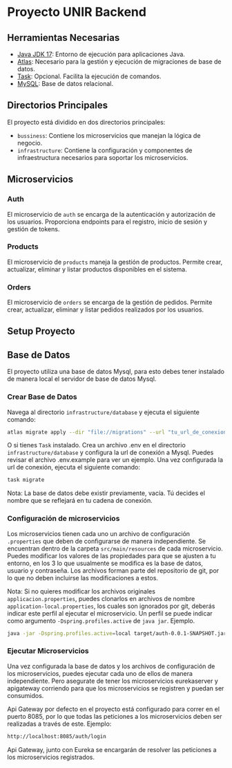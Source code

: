 # Proyecto UNIR Backend

## Herramientas Necesarias

- [Java JDK 17](https://openjdk.org/projects/jdk/17/): Entorno de ejecución para aplicaciones Java.
- [Atlas](https://atlasgo.io/): Necesario para la gestión y ejecución de migraciones de base de datos.
- [Task](https://taskfile.dev/#/installation): Opcional. Facilita la ejecución de comandos.
- [MySQL](https://dev.mysql.com/downloads/mysql/): Base de datos relacional.

## Directorios Principales

El proyecto está dividido en dos directorios principales:

- `bussiness`: Contiene los microservicios que manejan la lógica de negocio.
- `infrastructure`: Contiene la configuración y componentes de infraestructura necesarios para soportar los microservicios.

## Microservicios

### Auth

El microservicio de `auth` se encarga de la autenticación y autorización de los usuarios. Proporciona endpoints para el registro, inicio de sesión y gestión de tokens.

### Products

El microservicio de `products` maneja la gestión de productos. Permite crear, actualizar, eliminar y listar productos disponibles en el sistema.

### Orders

El microservicio de `orders` se encarga de la gestión de pedidos. Permite crear, actualizar, eliminar y listar pedidos realizados por los usuarios.

## Setup Proyecto

## Base de Datos

El proyecto utiliza una base de datos Mysql, para esto debes tener instalado de manera local el servidor de base de datos Mysql.

### Crear Base de Datos

Navega al directorio `infrastructure/database` y ejecuta el siguiente comando:

```bash
atlas migrate apply --dir "file://migrations" --url "tu_url_de_conexion_a_mysql"
```

O si tienes `Task` instalado. Crea un archivo .env en el directorio `infrastructure/database` y configura la url de conexión a Mysql. Puedes revisar el archivo .env.example para ver un ejemplo. Una vez configurada la url de conexión, ejecuta el siguiente comando:

```bash
task migrate 
```

Nota: La base de datos debe existir previamente, vacía. Tú decides el nombre que se reflejará en tu cadena de conexión.

### Configuración de microservicios

Los microservicios tienen cada uno un archivo de configuración `.properties` que deben de configurarse de manera independiente. Se encuentran dentro de la carpeta `src/main/resources` de cada microservicio.
Puedes modificar los valores de las propiedades para que se ajusten a tu entorno, en los 3 lo que usualmente se modifica es la base de datos, usuario y contraseña. Los archivos forman parte del repositorio de git, por lo que no deben incluirse las modificaciones a estos. 

Nota: Si no quieres modificar los archivos originales `applicacion.properties`, puedes clonarlos en archivos de nombre `application-local.properties`, los cuales son ignorados por git, deberás indicar este perfil al ejecutar el microservicio. Un perfil se puede indicar como argumento `-Dspring.profiles.active`  de `java jar`. Ejemplo.

```bash
java -jar -Dspring.profiles.active=local target/auth-0.0.1-SNAPSHOT.jar
```

### Ejecutar Microservicios

Una vez configurada la base de datos y los archivos de configuración de los microservicios, puedes ejecutar cada uno de ellos de manera independiente. Pero asegurate de tener los microservicios eurekaserver y apigateway corriendo para que los microservicios se registren y puedan ser consumidos.

Api Gateway por defecto en el proyecto está configurado para correr en el puerto 8085, por lo que todas las peticiones a los microservicios deben ser realizadas a través de este. Ejemplo: 

```bash
http://localhost:8085/auth/login
```

Api Gateway, junto con Eureka se encargarán de resolver las peticiones a los microservicios registrados.
